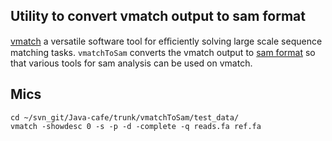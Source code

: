 ## Utility to convert vmatch output to sam format

[vmatch](http://www.vmatch.de/) a versatile software tool for eﬃciently solving large scale sequence matching tasks.
`vmatchToSam` converts the vmatch output to [sam format](http://samtools.github.io/hts-specs/SAMv1.pdf) so that
various tools for sam analysis can be used on vmatch. 

## Mics

```
cd ~/svn_git/Java-cafe/trunk/vmatchToSam/test_data/
vmatch -showdesc 0 -s -p -d -complete -q reads.fa ref.fa
```
